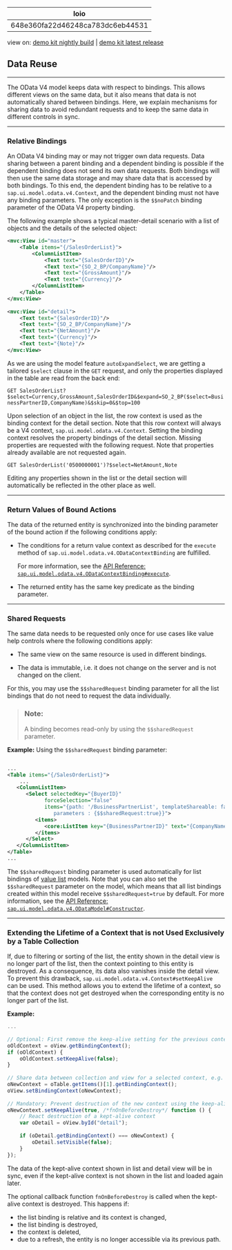 <!-- loio648e360fa22d46248ca783dc6eb44531 -->

| loio |
| -----|
| 648e360fa22d46248ca783dc6eb44531 |

<div id="loio">

view on: [demo kit nightly build](https://openui5nightly.hana.ondemand.com/#/topic/648e360fa22d46248ca783dc6eb44531) | [demo kit latest release](https://openui5.hana.ondemand.com/#/topic/648e360fa22d46248ca783dc6eb44531)</div>

## Data Reuse

***

The OData V4 model keeps data with respect to bindings. This allows different views on the same data, but it also means that data is not automatically shared between bindings. Here, we explain mechanisms for sharing data to avoid redundant requests and to keep the same data in different controls in sync.

***

<a name="loio648e360fa22d46248ca783dc6eb44531__section_fkt_g1r_mgb"/>

### Relative Bindings

An OData V4 binding may or may not trigger own data requests. Data sharing between a parent binding and a dependent binding is possible if the dependent binding does not send its own data requests. Both bindings will then use the same data storage and may share data that is accessed by both bindings. To this end, the dependent binding has to be relative to a `sap.ui.model.odata.v4.Context`, and the dependent binding must not have any binding parameters. The only exception is the `$$noPatch` binding parameter of the OData V4 property binding.

The following example shows a typical master-detail scenario with a list of objects and the details of the selected object:

``` xml
<mvc:View id="master">
    <Table items="{/SalesOrderList}">
        <ColumnListItem>
            <Text text="{SalesOrderID}"/>
            <Text text="{SO_2_BP/CompanyName}"/>
            <Text text="{GrossAmount}"/>
            <Text text="{Currency}"/>
        </ColumnListItem>
    </Table>
</mvc:View>
 
<mvc:View id="detail">
    <Text text="{SalesOrderID}"/>
    <Text text="{SO_2_BP/CompanyName}"/>
    <Text text="{NetAmount}"/>       
    <Text text="{Currency}"/>
    <Text text="{Note}"/>
</mvc:View>
```

As we are using the model feature `autoExpandSelect`, we are getting a tailored `$select` clause in the `GET` request, and only the properties displayed in the table are read from the back end:

`GET SalesOrderList?$select=Currency,GrossAmount,SalesOrderID&$expand=SO_2_BP($select=BusinessPartnerID,CompanyName)&$skip=0&$top=100`

Upon selection of an object in the list, the row context is used as the binding context for the detail section. Note that this row context will always be a V4 context, `sap.ui.model.odata.v4.Context`. Setting the binding context resolves the property bindings of the detail section. Missing properties are requested with the following request. Note that properties already available are not requested again.

`GET SalesOrderList('0500000001')?$select=NetAmount,Note`

Editing any properties shown in the list or the detail section will automatically be reflected in the other place as well.

***

<a name="loio648e360fa22d46248ca783dc6eb44531__section_g5j_v1r_mgb"/>

### Return Values of Bound Actions

The data of the returned entity is synchronized into the binding parameter of the bound action if the following conditions apply:

-   The conditions for a return value context as described for the `execute` method of `sap.ui.model.odata.v4.ODataContextBinding` are fulfilled.

    For more information, see the [API Reference: `sap.ui.model.odata.v4.ODataContextBinding#execute`](https://openui5.hana.ondemand.com/#/api/sap.ui.model.odata.v4.ODataContextBinding%23methods/execute). 

-   The returned entity has the same key predicate as the binding parameter.


***

<a name="loio648e360fa22d46248ca783dc6eb44531__section_uz4_fzq_xlb"/>

### Shared Requests

The same data needs to be requested only once for use cases like value help controls where the following conditions apply:

-   The same view on the same resource is used in different bindings.

-   The data is immutable, i.e. it does not change on the server and is not changed on the client.


For this, you may use the `$$sharedRequest` binding parameter for all the list bindings that do not need to request the data individually.

> ### Note:  
> A binding becomes read-only by using the `$$sharedRequest` parameter.

**Example:** Using the `$$sharedRequest` binding parameter:

``` xml

...
<Table items="{/SalesOrderList}">
    ...
   <ColumnListItem>
      <Select selectedKey="{BuyerID}"
            forceSelection="false"
            items="{path: '/BusinessPartnerList', templateShareable: false,
               parameters : {$$sharedRequest:true}}">
         <items>
            <core:ListItem key="{BusinessPartnerID}" text="{CompanyName}"/>
         </items>
      </Select>
   </ColumnListItem>
</Table>
...
```

The `$$sharedRequest` binding parameter is used automatically for list bindings of [value list](Value_Lists_ab267a6.md) models. Note that you can also set the `$$sharedRequest` parameter on the model, which means that all list bindings created within this model receive `$$sharedRequest=true` by default. For more information, see the [API Reference: `sap.ui.model.odata.v4.ODataModel#Constructor`](https://openui5.hana.ondemand.com/#/api/sap.ui.model.odata.v4.ODataModel%23constructor). 

***

<a name="loio648e360fa22d46248ca783dc6eb44531__section_f2s_pqp_4mb"/>

### Extending the Lifetime of a Context that is not Used Exclusively by a Table Collection

If, due to filtering or sorting of the list, the entity shown in the detail view is no longer part of the list, then the context pointing to this entity is destroyed. As a consequence, its data also vanishes inside the detail view. To prevent this drawback, `sap.ui.model.odata.v4.Context#setKeepAlive` can be used. This method allows you to extend the lifetime of a context, so that the context does not get destroyed when the corresponding entity is no longer part of the list.

**Example:**

``` js
...
  
// Optional: First remove the keep-alive setting for the previous context of the detail view
oOldContext = oView.getBindingContext();
if (oOldContext) {
    oOldContext.setKeepAlive(false);
}
  
// Share data between collection and view for a selected context, e.g. the second context
oNewContext = oTable.getItems()[1].getBindingContext();
oView.setBindingContext(oNewContext);
  
// Mandatory: Prevent destruction of the new context using the keep-alive setting
oNewContext.setKeepAlive(true, /*fnOnBeforeDestroy*/ function () {
    // React destruction of a kept-alive context
    var oDetail = oView.byId("detail");
 
    if (oDetail.getBindingContext() === oNewContext) {
        oDetail.setVisible(false);
    }
});
```

The data of the kept-alive context shown in list and detail view will be in sync, even if the kept-alive context is not shown in the list and loaded again later.

The optional callback function `fnOnBeforeDestroy` is called when the kept-alive context is destroyed. This happens if:

-   the list binding is relative and its context is changed,
-   the list binding is destroyed,
-   the context is deleted,
-   due to a refresh, the entity is no longer accessible via its previous path.

